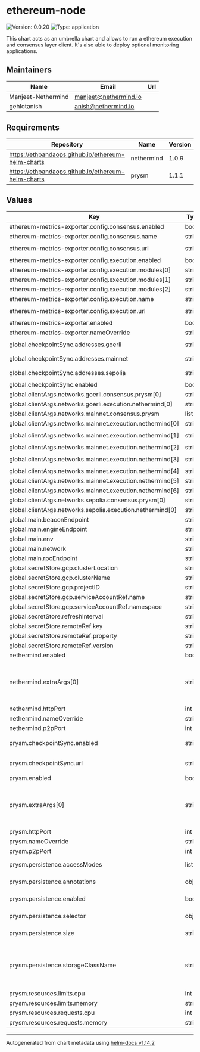 
# ethereum-node

![Version: 0.0.20](https://img.shields.io/badge/Version-0.0.20-informational?style=flat-square) ![Type: application](https://img.shields.io/badge/Type-application-informational?style=flat-square)

This chart acts as an umbrella chart and allows to run a ethereum execution and consensus layer client. It's also able to deploy optional monitoring applications.

## Maintainers

| Name | Email | Url |
| ---- | ------ | --- |
| Manjeet-Nethermind | <manjeet@nethermind.io> |  |
| gehlotanish | <anish@nethermind.io> |  |

## Requirements

| Repository | Name | Version |
|------------|------|---------|
| https://ethpandaops.github.io/ethereum-helm-charts | nethermind | 1.0.9 |
| https://ethpandaops.github.io/ethereum-helm-charts | prysm | 1.1.1 |

## Values

| Key | Type | Default | Description |
|-----|------|---------|-------------|
| ethereum-metrics-exporter.config.consensus.enabled | bool | `true` |  |
| ethereum-metrics-exporter.config.consensus.name | string | `"consensus-client"` |  |
| ethereum-metrics-exporter.config.consensus.url | string | `"{{ tpl  .Values.global.main.beaconEndpoint . }}"` |  |
| ethereum-metrics-exporter.config.execution.enabled | bool | `true` |  |
| ethereum-metrics-exporter.config.execution.modules[0] | string | `"eth"` |  |
| ethereum-metrics-exporter.config.execution.modules[1] | string | `"net"` |  |
| ethereum-metrics-exporter.config.execution.modules[2] | string | `"web3"` |  |
| ethereum-metrics-exporter.config.execution.name | string | `"execution-client"` |  |
| ethereum-metrics-exporter.config.execution.url | string | `"{{ tpl  .Values.global.main.rpcEndpoint . }}"` |  |
| ethereum-metrics-exporter.enabled | bool | `false` |  |
| ethereum-metrics-exporter.nameOverride | string | `"metrics-exporter"` |  |
| global.checkpointSync.addresses.goerli | string | `"https://checkpoint-sync.goerli.ethpandaops.io"` |  |
| global.checkpointSync.addresses.mainnet | string | `"https://mainnet-checkpoint-sync.attestant.io"` |  |
| global.checkpointSync.addresses.sepolia | string | `"https://checkpoint-sync.sepolia.ethpandaops.io"` |  |
| global.checkpointSync.enabled | bool | `true` |  |
| global.clientArgs.networks.goerli.consensus.prysm[0] | string | `"--goerli"` |  |
| global.clientArgs.networks.goerli.execution.nethermind[0] | string | `"--config=goerli"` |  |
| global.clientArgs.networks.mainnet.consensus.prysm | list | `[]` |  |
| global.clientArgs.networks.mainnet.execution.nethermind[0] | string | `"--Pruning.Mode=Hybrid"` |  |
| global.clientArgs.networks.mainnet.execution.nethermind[1] | string | `"--Pruning.FullPruningTrigger=VolumeFreeSpace"` |  |
| global.clientArgs.networks.mainnet.execution.nethermind[2] | string | `"--Pruning.FullPruningThresholdMb=256000"` |  |
| global.clientArgs.networks.mainnet.execution.nethermind[3] | string | `"--Pruning.AvailableSpaceCheckEnabled=false"` |  |
| global.clientArgs.networks.mainnet.execution.nethermind[4] | string | `"--Sync.NonValidatorNode=true"` |  |
| global.clientArgs.networks.mainnet.execution.nethermind[5] | string | `"--Sync.DownloadBodiesInFastSync=false"` |  |
| global.clientArgs.networks.mainnet.execution.nethermind[6] | string | `"--Sync.DownloadReceiptsInFastSync=false"` |  |
| global.clientArgs.networks.sepolia.consensus.prysm[0] | string | `"--sepolia"` |  |
| global.clientArgs.networks.sepolia.execution.nethermind[0] | string | `"--config=sepolia"` |  |
| global.main.beaconEndpoint | string | `"http://{{ .Release.Name }}-beacon:5052"` |  |
| global.main.engineEndpoint | string | `"http://{{ .Release.Name }}-execution:8551"` |  |
| global.main.env | string | `"staging"` |  |
| global.main.network | string | `"mainnet"` |  |
| global.main.rpcEndpoint | string | `"http://{{ .Release.Name }}-execution:8545"` |  |
| global.secretStore.gcp.clusterLocation | string | `"dummy-cluster-location"` |  |
| global.secretStore.gcp.clusterName | string | `"dummy-cluster-name"` |  |
| global.secretStore.gcp.projectID | string | `"dummy-project-id"` |  |
| global.secretStore.gcp.serviceAccountRef.name | string | `"dummy-service-account"` |  |
| global.secretStore.gcp.serviceAccountRef.namespace | string | `"dummy-namespace"` |  |
| global.secretStore.refreshInterval | string | `"10m"` |  |
| global.secretStore.remoteRef.key | string | `"dummy-key"` |  |
| global.secretStore.remoteRef.property | string | `"dummy-property"` |  |
| global.secretStore.remoteRef.version | string | `"1"` |  |
| nethermind.enabled | bool | `true` |  |
| nethermind.extraArgs[0] | string | `"{{- with( index .Values.global.clientArgs.networks .Values.global.main.network ) }}\n  {{- range $i, $v := .execution.nethermind }}\n  {{- if (eq $i 0) }}\n  {{- $v }}\n  {{- else }}\n  {{ $v }}\n  {{- end }}\n  {{- end -}}\n{{- end }}"` |  |
| nethermind.httpPort | int | `8545` |  |
| nethermind.nameOverride | string | `"execution"` |  |
| nethermind.p2pPort | int | `30303` |  |
| prysm.checkpointSync.enabled | string | `"{{ default .Values.global.checkpointSync.enabled false }}"` |  |
| prysm.checkpointSync.url | string | `"{{ index .Values.global.checkpointSync.addresses .Values.global.main.network }}"` |  |
| prysm.enabled | bool | `true` |  |
| prysm.extraArgs[0] | string | `"--execution-endpoint={{ tpl .Values.global.main.engineEndpoint . }} {{- with( index .Values.global.clientArgs.networks .Values.global.main.network ) }}\n  {{- range .consensus.prysm }}\n  {{ . }}\n  {{- end -}}\n{{- end -}}"` |  |
| prysm.httpPort | int | `5052` |  |
| prysm.nameOverride | string | `"beacon"` |  |
| prysm.p2pPort | int | `9000` |  |
| prysm.persistence.accessModes | list | `["ReadWriteOnce"]` | Use an existing PVC when persistence.enabled |
| prysm.persistence.annotations | object | `{}` | Annotations for volume claim template |
| prysm.persistence.enabled | bool | `true` | Uses an EmptyDir when not enabled |
| prysm.persistence.selector | object | `{}` | Selector for volume claim template |
| prysm.persistence.size | string | `"100Gi"` | Requested size for volume claim template |
| prysm.persistence.storageClassName | string | `"standard-rwo"` | Use a specific storage class E.g 'local-path' for local storage to achieve best performance Read more (https://github.com/rancher/local-path-provisioner) |
| prysm.resources.limits.cpu | int | `4` |  |
| prysm.resources.limits.memory | string | `"4Gi"` |  |
| prysm.resources.requests.cpu | int | `2` |  |
| prysm.resources.requests.memory | string | `"2Gi"` |  |

----------------------------------------------
Autogenerated from chart metadata using [helm-docs v1.14.2](https://github.com/norwoodj/helm-docs/releases/v1.14.2)
